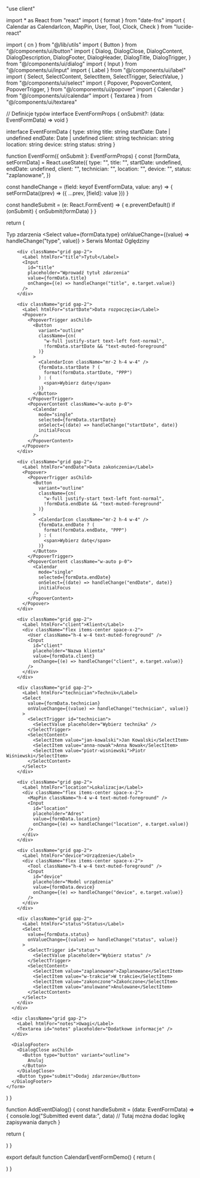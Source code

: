 "use client"

import * as React from "react"
import { format } from "date-fns"
import { Calendar as CalendarIcon, MapPin, User, Tool, Clock, Check } from "lucide-react"

import { cn } from "@/lib/utils"
import { Button } from "@/components/ui/button"
import {
  Dialog,
  DialogClose,
  DialogContent,
  DialogDescription,
  DialogFooter,
  DialogHeader,
  DialogTitle,
  DialogTrigger,
} from "@/components/ui/dialog"
import { Input } from "@/components/ui/input"
import { Label } from "@/components/ui/label"
import {
  Select,
  SelectContent,
  SelectItem,
  SelectTrigger,
  SelectValue,
} from "@/components/ui/select"
import {
  Popover,
  PopoverContent,
  PopoverTrigger,
} from "@/components/ui/popover"
import { Calendar } from "@/components/ui/calendar"
import { Textarea } from "@/components/ui/textarea"

// Definicje typów
interface EventFormProps {
  onSubmit?: (data: EventFormData) => void
}

interface EventFormData {
  type: string
  title: string
  startDate: Date | undefined
  endDate: Date | undefined
  client: string
  technician: string
  location: string
  device: string
  status: string
}

function EventForm({ onSubmit }: EventFormProps) {
  const [formData, setFormData] = React.useState<EventFormData>({
    type: "",
    title: "",
    startDate: undefined,
    endDate: undefined,
    client: "",
    technician: "",
    location: "",
    device: "",
    status: "zaplanowane",
  })

  const handleChange = (field: keyof EventFormData, value: any) => {
    setFormData((prev) => ({ ...prev, [field]: value }))
  }

  const handleSubmit = (e: React.FormEvent) => {
    e.preventDefault()
    if (onSubmit) {
      onSubmit(formData)
    }
  }

  return (
    <form onSubmit={handleSubmit} className="space-y-4">
      <div className="grid grid-cols-1 gap-4 sm:grid-cols-2">
        <div className="grid gap-2">
          <Label htmlFor="type">Typ zdarzenia</Label>
          <Select
            value={formData.type}
            onValueChange={(value) => handleChange("type", value)}
          >
            <SelectTrigger id="type">
              <SelectValue placeholder="Wybierz typ zdarzenia" />
            </SelectTrigger>
            <SelectContent>
              <SelectItem value="serwis">Serwis</SelectItem>
              <SelectItem value="montaż">Montaż</SelectItem>
              <SelectItem value="oględziny">Oględziny</SelectItem>
            </SelectContent>
          </Select>
        </div>

        <div className="grid gap-2">
          <Label htmlFor="title">Tytuł</Label>
          <Input
            id="title"
            placeholder="Wprowadź tytuł zdarzenia"
            value={formData.title}
            onChange={(e) => handleChange("title", e.target.value)}
          />
        </div>

        <div className="grid gap-2">
          <Label htmlFor="startDate">Data rozpoczęcia</Label>
          <Popover>
            <PopoverTrigger asChild>
              <Button
                variant="outline"
                className={cn(
                  "w-full justify-start text-left font-normal",
                  !formData.startDate && "text-muted-foreground"
                )}
              >
                <CalendarIcon className="mr-2 h-4 w-4" />
                {formData.startDate ? (
                  format(formData.startDate, "PPP")
                ) : (
                  <span>Wybierz datę</span>
                )}
              </Button>
            </PopoverTrigger>
            <PopoverContent className="w-auto p-0">
              <Calendar
                mode="single"
                selected={formData.startDate}
                onSelect={(date) => handleChange("startDate", date)}
                initialFocus
              />
            </PopoverContent>
          </Popover>
        </div>

        <div className="grid gap-2">
          <Label htmlFor="endDate">Data zakończenia</Label>
          <Popover>
            <PopoverTrigger asChild>
              <Button
                variant="outline"
                className={cn(
                  "w-full justify-start text-left font-normal",
                  !formData.endDate && "text-muted-foreground"
                )}
              >
                <CalendarIcon className="mr-2 h-4 w-4" />
                {formData.endDate ? (
                  format(formData.endDate, "PPP")
                ) : (
                  <span>Wybierz datę</span>
                )}
              </Button>
            </PopoverTrigger>
            <PopoverContent className="w-auto p-0">
              <Calendar
                mode="single"
                selected={formData.endDate}
                onSelect={(date) => handleChange("endDate", date)}
                initialFocus
              />
            </PopoverContent>
          </Popover>
        </div>

        <div className="grid gap-2">
          <Label htmlFor="client">Klient</Label>
          <div className="flex items-center space-x-2">
            <User className="h-4 w-4 text-muted-foreground" />
            <Input
              id="client"
              placeholder="Nazwa klienta"
              value={formData.client}
              onChange={(e) => handleChange("client", e.target.value)}
            />
          </div>
        </div>

        <div className="grid gap-2">
          <Label htmlFor="technician">Technik</Label>
          <Select
            value={formData.technician}
            onValueChange={(value) => handleChange("technician", value)}
          >
            <SelectTrigger id="technician">
              <SelectValue placeholder="Wybierz technika" />
            </SelectTrigger>
            <SelectContent>
              <SelectItem value="jan-kowalski">Jan Kowalski</SelectItem>
              <SelectItem value="anna-nowak">Anna Nowak</SelectItem>
              <SelectItem value="piotr-wisniewski">Piotr Wiśniewski</SelectItem>
            </SelectContent>
          </Select>
        </div>

        <div className="grid gap-2">
          <Label htmlFor="location">Lokalizacja</Label>
          <div className="flex items-center space-x-2">
            <MapPin className="h-4 w-4 text-muted-foreground" />
            <Input
              id="location"
              placeholder="Adres"
              value={formData.location}
              onChange={(e) => handleChange("location", e.target.value)}
            />
          </div>
        </div>

        <div className="grid gap-2">
          <Label htmlFor="device">Urządzenie</Label>
          <div className="flex items-center space-x-2">
            <Tool className="h-4 w-4 text-muted-foreground" />
            <Input
              id="device"
              placeholder="Model urządzenia"
              value={formData.device}
              onChange={(e) => handleChange("device", e.target.value)}
            />
          </div>
        </div>

        <div className="grid gap-2">
          <Label htmlFor="status">Status</Label>
          <Select
            value={formData.status}
            onValueChange={(value) => handleChange("status", value)}
          >
            <SelectTrigger id="status">
              <SelectValue placeholder="Wybierz status" />
            </SelectTrigger>
            <SelectContent>
              <SelectItem value="zaplanowane">Zaplanowane</SelectItem>
              <SelectItem value="w-trakcie">W trakcie</SelectItem>
              <SelectItem value="zakonczone">Zakończone</SelectItem>
              <SelectItem value="anulowane">Anulowane</SelectItem>
            </SelectContent>
          </Select>
        </div>
      </div>

      <div className="grid gap-2">
        <Label htmlFor="notes">Uwagi</Label>
        <Textarea id="notes" placeholder="Dodatkowe informacje" />
      </div>

      <DialogFooter>
        <DialogClose asChild>
          <Button type="button" variant="outline">
            Anuluj
          </Button>
        </DialogClose>
        <Button type="submit">Dodaj zdarzenie</Button>
      </DialogFooter>
    </form>
  )
}

function AddEventDialog() {
  const handleSubmit = (data: EventFormData) => {
    console.log("Submitted event data:", data)
    // Tutaj można dodać logikę zapisywania danych
  }

  return (
    <Dialog>
      <DialogTrigger asChild>
        <Button className="gap-2">
          <Clock className="h-4 w-4" />
          <span>Dodaj zdarzenie</span>
        </Button>
      </DialogTrigger>
      <DialogContent className="sm:max-w-[600px]">
        <DialogHeader>
          <DialogTitle>Dodaj nowe zdarzenie</DialogTitle>
          <DialogDescription>
            Wypełnij formularz, aby dodać nowe zdarzenie do kalendarza.
          </DialogDescription>
        </DialogHeader>
        <EventForm onSubmit={handleSubmit} />
      </DialogContent>
    </Dialog>
  )
}

export default function CalendarEventFormDemo() {
  return (
    <div className="flex min-h-screen items-center justify-center p-4">
      <AddEventDialog />
    </div>
  )
}
